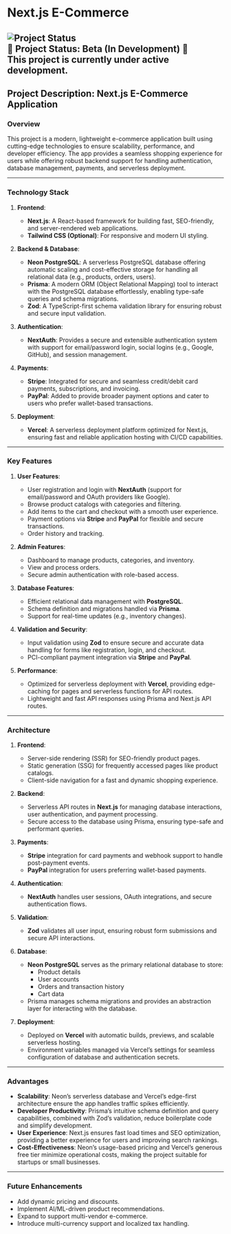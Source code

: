 # Next.js E-Commerce

![Project Status](https://img.shields.io/badge/status-Beta-yellow)  
🚧 **Project Status: Beta (In Development)** 🚧  
This project is currently under active development.
---

## **Project Description: Next.js E-Commerce Application**

### **Overview**
This project is a modern, lightweight e-commerce application built using cutting-edge technologies to ensure scalability, performance, and developer efficiency. The app provides a seamless shopping experience for users while offering robust backend support for handling authentication, database management, payments, and serverless deployment.

---

### **Technology Stack**
1. **Frontend**:  
   - **Next.js**: A React-based framework for building fast, SEO-friendly, and server-rendered web applications.
   - **Tailwind CSS (Optional)**: For responsive and modern UI styling.

2. **Backend & Database**:
   - **Neon PostgreSQL**: A serverless PostgreSQL database offering automatic scaling and cost-effective storage for handling all relational data (e.g., products, orders, users).
   - **Prisma**: A modern ORM (Object Relational Mapping) tool to interact with the PostgreSQL database effortlessly, enabling type-safe queries and schema migrations.
   - **Zod**: A TypeScript-first schema validation library for ensuring robust and secure input validation.

3. **Authentication**:
   - **NextAuth**: Provides a secure and extensible authentication system with support for email/password login, social logins (e.g., Google, GitHub), and session management.

4. **Payments**:
   - **Stripe**: Integrated for secure and seamless credit/debit card payments, subscriptions, and invoicing.
   - **PayPal**: Added to provide broader payment options and cater to users who prefer wallet-based transactions.

5. **Deployment**:
   - **Vercel**: A serverless deployment platform optimized for Next.js, ensuring fast and reliable application hosting with CI/CD capabilities.

---

### **Key Features**
1. **User Features**:
   - User registration and login with **NextAuth** (support for email/password and OAuth providers like Google).
   - Browse product catalogs with categories and filtering.
   - Add items to the cart and checkout with a smooth user experience.
   - Payment options via **Stripe** and **PayPal** for flexible and secure transactions.
   - Order history and tracking.

2. **Admin Features**:
   - Dashboard to manage products, categories, and inventory.
   - View and process orders.
   - Secure admin authentication with role-based access.

3. **Database Features**:
   - Efficient relational data management with **PostgreSQL**.
   - Schema definition and migrations handled via **Prisma**.
   - Support for real-time updates (e.g., inventory changes).

4. **Validation and Security**:
   - Input validation using **Zod** to ensure secure and accurate data handling for forms like registration, login, and checkout.
   - PCI-compliant payment integration via **Stripe** and **PayPal**.

5. **Performance**:
   - Optimized for serverless deployment with **Vercel**, providing edge-caching for pages and serverless functions for API routes.
   - Lightweight and fast API responses using Prisma and Next.js API routes.

---

### **Architecture**
1. **Frontend**:
   - Server-side rendering (SSR) for SEO-friendly product pages.
   - Static generation (SSG) for frequently accessed pages like product catalogs.
   - Client-side navigation for a fast and dynamic shopping experience.

2. **Backend**:
   - Serverless API routes in **Next.js** for managing database interactions, user authentication, and payment processing.
   - Secure access to the database using Prisma, ensuring type-safe and performant queries.

3. **Payments**:
   - **Stripe** integration for card payments and webhook support to handle post-payment events.
   - **PayPal** integration for users preferring wallet-based payments.

4. **Authentication**:
   - **NextAuth** handles user sessions, OAuth integrations, and secure authentication flows.

5. **Validation**:
   - **Zod** validates all user input, ensuring robust form submissions and secure API interactions.

6. **Database**:
   - **Neon PostgreSQL** serves as the primary relational database to store:
     - Product details
     - User accounts
     - Orders and transaction history
     - Cart data
   - Prisma manages schema migrations and provides an abstraction layer for interacting with the database.

7. **Deployment**:
   - Deployed on **Vercel** with automatic builds, previews, and scalable serverless hosting.
   - Environment variables managed via Vercel’s settings for seamless configuration of database and authentication secrets.

---

### **Advantages**
- **Scalability**: Neon’s serverless database and Vercel’s edge-first architecture ensure the app handles traffic spikes efficiently.
- **Developer Productivity**: Prisma’s intuitive schema definition and query capabilities, combined with Zod’s validation, reduce boilerplate code and simplify development.
- **User Experience**: Next.js ensures fast load times and SEO optimization, providing a better experience for users and improving search rankings.
- **Cost-Effectiveness**: Neon’s usage-based pricing and Vercel’s generous free tier minimize operational costs, making the project suitable for startups or small businesses.

---

### **Future Enhancements**
- Add dynamic pricing and discounts.
- Implement AI/ML-driven product recommendations.
- Expand to support multi-vendor e-commerce.
- Introduce multi-currency support and localized tax handling.

